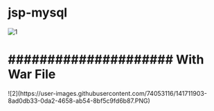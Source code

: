 # jsp-mysql

 ![1](https://user-images.githubusercontent.com/74053116/141711608-a58a19aa-6e5d-4144-9345-e8a83f5fcd9e.PNG)
  <h1>##################### With War File</h1>
 ![2](https://user-images.githubusercontent.com/74053116/141711903-8ad0db33-0da2-4658-ab54-8bf5c9fd6b87.PNG)

